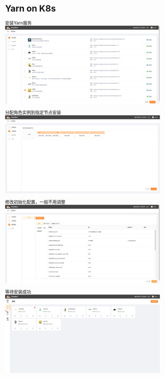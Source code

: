 # Yarn on  K8s
安装Yarn服务
![图片.png](../images/yarn-1.png)

分配角色实例到指定节点安装
![图片.png](../images/yarn-2.png)

修改初始化配置，一般不用调整
![图片.png](../images/yarn-3.png)

等待安装成功
![图片.png](../images/yarn-4.png)
